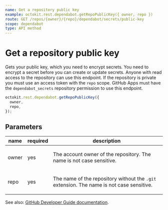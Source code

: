 ```yaml
---
name: Get a repository public key
example: octokit.rest.dependabot.getRepoPublicKey({ owner, repo })
route: GET /repos/{owner}/{repo}/dependabot/secrets/public-key
scope: dependabot
type: API method
---
```


# Get a repository public key

Gets your public key, which you need to encrypt secrets. You need to encrypt a secret before you can create or update secrets. Anyone with read access to the repository can use this endpoint. If the repository is private you must use an access token with the `repo` scope. GitHub Apps must have the `dependabot_secrets` repository permission to use this endpoint.

```js
octokit.rest.dependabot.getRepoPublicKey({
  owner,
  repo,
});
```

## Parameters

<table>
  <thead>
    <tr>
      <th>name</th>
      <th>required</th>
      <th>description</th>
    </tr>
  </thead>
  <tbody>
    <tr><td>owner</td><td>yes</td><td>

The account owner of the repository. The name is not case sensitive.

</td></tr>
<tr><td>repo</td><td>yes</td><td>

The name of the repository without the `.git` extension. The name is not case sensitive.

</td></tr>
  </tbody>
</table>

See also: [GitHub Developer Guide documentation](https://docs.github.com/rest/reference/dependabot#get-a-repository-public-key).
